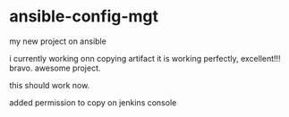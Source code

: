 # ansible-config-mgt
my new project on ansible

i currently working onn copying artifact
it is working perfectly, excellent!!! bravo.
awesome project.

this should work now.

added permission to copy on jenkins console
